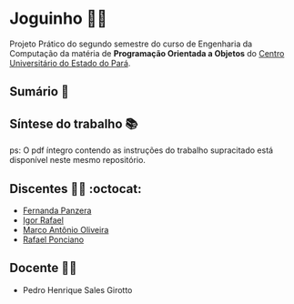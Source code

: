 # Joguinho :woman_health_worker:

Projeto Prático do segundo semestre do curso de Engenharia da Computação da matéria de **Programação Orientada a Objetos** do [Centro Universitário do Estado do Pará](https://www.cesupa.br/).

## Sumário :open_book:

## Síntese do trabalho :books:

ps: O pdf íntegro contendo as instruções do trabalho supracitado está disponível neste mesmo repositório.

## Discentes :man_technologist: :octocat:

- [Fernanda Panzera](https://github.com/nandapanzera)
- [Igor Rafael](https://github.com/IgorRCG)
- [Marco Antônio Oliveira](https://github.com/nandapanzera)
- [Rafael Ponciano](https://github.com/rafaelpon)
## Docente :man_teacher: 

- Pedro Henrique Sales Girotto
